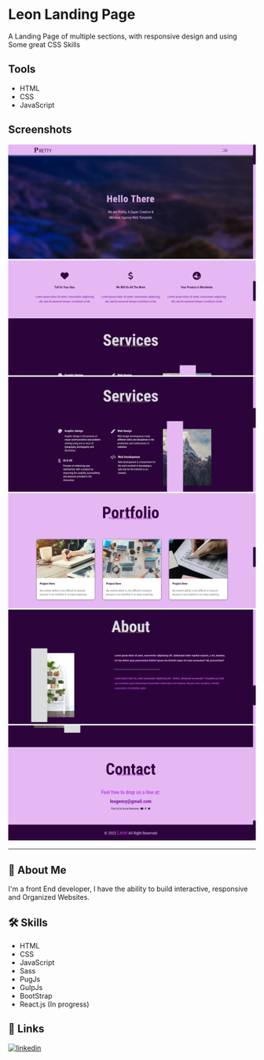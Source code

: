 # Leon Landing Page

A Landing Page of multiple sections, with responsive design and using Some great CSS Skills

## Tools

- HTML
- CSS
- JavaScript

## Screenshots

![leon](https://github.com/AbdulrahmanIsmael/Leon-Project/blob/main/screenshots/1.png)
![leon](https://github.com/AbdulrahmanIsmael/Leon-Project/blob/main/screenshots/2.png)
![leon](https://github.com/AbdulrahmanIsmael/Leon-Project/blob/main/screenshots/3.png)
![leon](https://github.com/AbdulrahmanIsmael/Leon-Project/blob/main/screenshots/4.png)
![leon](https://github.com/AbdulrahmanIsmael/Leon-Project/blob/main/screenshots/5.png)
![leon](https://github.com/AbdulrahmanIsmael/Leon-Project/blob/main/screenshots/6.png)

---

## 🚀 About Me
I'm a front End developer, I have the ability to build interactive, responsive and Organized Websites.


## 🛠 Skills
- HTML
- CSS
- JavaScript
- Sass
- PugJs
- GulpJs
- BootStrap
- React.js (In progress)


## 🔗 Links
[![linkedin](https://img.shields.io/badge/linkedin-0A66C2?style=for-the-badge&logo=linkedin&logoColor=white)](https://www.linkedin.com/in/abdulrahman-mohammed22/)
